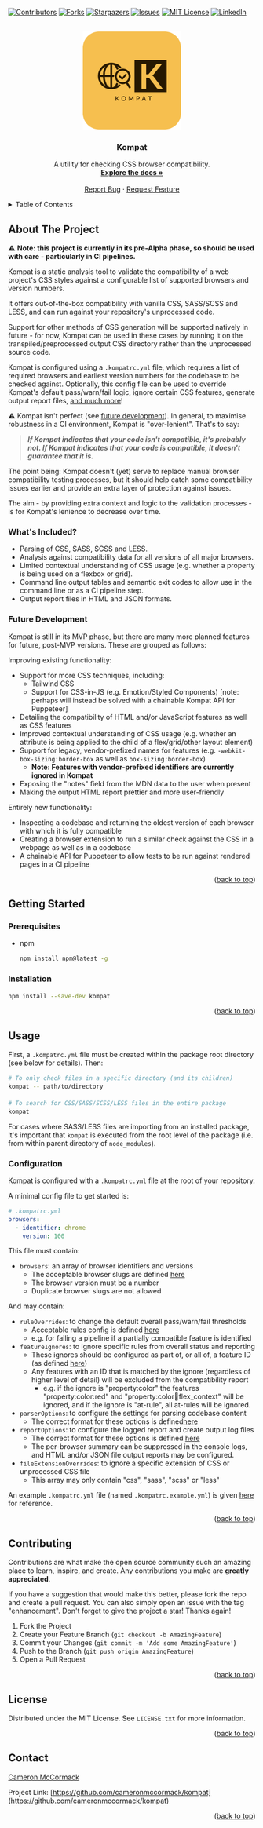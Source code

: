 <a name="readme-top"></a>

[![Contributors][contributors-shield]][contributors-url]
[![Forks][forks-shield]][forks-url]
[![Stargazers][stars-shield]][stars-url]
[![Issues][issues-shield]][issues-url]
[![MIT License][license-shield]][license-url]
[![LinkedIn][linkedin-shield]][linkedin-url]

<!-- PROJECT LOGO -->
<br />
<div align="center">
  <a href="https://github.com/cameronmccormack/kompat">
    <img src="images/logo.png" alt="Logo" width="200" height="200">
  </a>

<h3 align="center">Kompat</h3>

  <p align="center">
    A utility for checking CSS browser compatibility.
    <br />
    <a href="https://github.com/cameronmccormack/kompat"><strong>Explore the docs »</strong></a>
    <br />
    <br />
    <a href="https://github.com/cameronmccormack/kompat/issues">Report Bug</a>
    ·
    <a href="https://github.com/cameronmccormack/kompat/issues">Request Feature</a>
  </p>
</div>

<!-- TABLE OF CONTENTS -->
<details>
  <summary>Table of Contents</summary>
  <ol>
    <li>
      <a href="#about-the-project">About The Project</a>
      <ul>
        <li><a href="#whats-included">What's Included?</a></li>
        <li><a href="#future-development">Future Development</a></li>
      </ul>
    </li>
    <li>
      <a href="#getting-started">Getting Started</a>
      <ul>
        <li><a href="#prerequisites">Prerequisites</a></li>
        <li><a href="#installation">Installation</a></li>
      </ul>
    </li>
    <li><a href="#usage">Usage</a></li>
    <li><a href="#contributing">Contributing</a></li>
    <li><a href="#license">License</a></li>
    <li><a href="#contact">Contact</a></li>
    <li><a href="#acknowledgments">Acknowledgments</a></li>
  </ol>
</details>

## About The Project

:warning: **Note: this project is currently in its pre-Alpha phase, so should be used with care - particularly in CI pipelines.**

Kompat is a static analysis tool to validate the compatibility of a web project's CSS styles against a configurable list of supported browsers and version numbers.

It offers out-of-the-box compatibility with vanilla CSS, SASS/SCSS and LESS, and can run against your repository's unprocessed code.

Support for other methods of CSS generation will be supported natively in future - for now, Kompat can be used in these cases by running it on the transpiled/preprocessed output CSS directory rather than the unprocessed source code.

Kompat is configured using a `.kompatrc.yml` file, which requires a list of required browsers and earliest version numbers for the codebase to be checked against. Optionally, this config file can be used to override Kompat's default pass/warn/fail logic, ignore certain CSS features, generate output report files, [and much more](#configuration)!

:warning: Kompat isn't perfect (see [future development](#future-development)). In general, to maximise robustness in a CI environment, Kompat is "over-lenient". That's to say:

> **_If Kompat indicates that your code isn't compatible, it's probably not. If Kompat indicates that your code is compatible, it doesn't guarantee that it is._**

The point being: Kompat doesn't (yet) serve to replace manual browser compatibility testing processes, but it should help catch some compatibility issues earlier and provide an extra layer of protection against issues.

The aim - by providing extra context and logic to the validation processes - is for Kompat's lenience to decrease over time.

### What's Included?

- Parsing of CSS, SASS, SCSS and LESS.
- Analysis against compatibility data for all versions of all major browsers.
- Limited contextual understanding of CSS usage (e.g. whether a property is being used on a flexbox or grid).
- Command line output tables and semantic exit codes to allow use in the command line or as a CI pipeline step.
- Output report files in HTML and JSON formats.

### Future Development

Kompat is still in its MVP phase, but there are many more planned features for future, post-MVP versions. These are grouped as follows:

Improving existing functionality:
- Support for more CSS techniques, including:
  - Tailwind CSS
  - Support for CSS-in-JS (e.g. Emotion/Styled Components) [note: perhaps will instead be solved with a chainable Kompat API for Puppeteer]
- Detailing the compatibility of HTML and/or JavaScript features as well as CSS features
- Improved contextual understanding of CSS usage (e.g. whether an attribute is being applied to the child of a flex/grid/other layout element)
- Support for legacy, vendor-prefixed names for features (e.g. `-webkit-box-sizing:border-box` as well as `box-sizing:border-box`)
  - **Note: Features with vendor-prefixed identifiers are currently ignored in Kompat**
- Exposing the "notes" field from the MDN data to the user when present
- Making the output HTML report prettier and more user-friendly

Entirely new functionality:
- Inspecting a codebase and returning the oldest version of each browser with which it is fully compatible
- Creating a browser extension to run a similar check against the CSS in a webpage as well as in a codebase
- A chainable API for Puppeteer to allow tests to be run against rendered pages in a CI pipeline

<p align="right">(<a href="#readme-top">back to top</a>)</p>

## Getting Started

### Prerequisites

* npm
  ```sh
  npm install npm@latest -g
  ```

### Installation

```bash
npm install --save-dev kompat
```

<p align="right">(<a href="#readme-top">back to top</a>)</p>

## Usage

First, a `.kompatrc.yml` file must be created within the package root directory (see below for details). Then:

```bash
# To only check files in a specific directory (and its children)
kompat -- path/to/directory

# To search for CSS/SASS/SCSS/LESS files in the entire package
kompat
```

For cases where SASS/LESS files are importing from an installed package, it's important that `kompat` is executed from the root level of the package (i.e. from within parent directory of `node_modules`).

### Configuration

Kompat is configured with a `.kompatrc.yml` file at the root of your repository.

A minimal config file to get started is:


```yaml
# .kompatrc.yml
browsers:
  - identifier: chrome
    version: 100
```

This file must contain:

- `browsers`: an array of browser identifiers and versions
  - The acceptable browser slugs are defined [here](src/run-commands/schema-validation/browsers.ts#L6)
  - The browser version must be a number
  - Duplicate browser slugs are not allowed

And may contain:

- `ruleOverrides`: to change the default overall pass/warn/fail thresholds
  - Acceptable rules config is defined [here](src/run-commands/schema-validation/rule-overrides.ts#L6)
  - e.g. for failing a pipeline if a partially compatible feature is identified
- `featureIgnores`: to ignore specific rules from overall status and reporting
  - These ignores should be configured as part of, or all of, a feature ID (as defined [here](src/run-commands/schema-validation/feature-ignores.ts#L20))
  - Any features with an ID that is matched by the ignore (regardless of higher level of detail) will be excluded from the compatibility report
    - e.g. if the ignore is "property:color" the features "property:color:red" and "property:color:orange:flex_context" will be ignored, and if the ignore is "at-rule", all at-rules will be ignored.
- `parserOptions`: to configure the settings for parsing codebase content
  - The correct format for these options is defined[here](src/run-commands/schema-validation/parser-options.ts#L7)
- `reportOptions`: to configure the logged report and create output log files
  - The correct format for these options is defined [here](src/run-commands/schema-validation/report-options.ts#L6)
  - The per-browser summary can be suppressed in the console logs, and HTML and/or JSON file output reports may be configured.
- `fileExtensionOverrides`: to ignore a specific extension of CSS or unprocessed CSS file
  - This array may only contain "css", "sass", "scss" or "less"

An example `.kompatrc.yml` file (named `.kompatrc.example.yml`) is given [here](.kompatrc.example.yml) for reference.

<p align="right">(<a href="#readme-top">back to top</a>)</p>

## Contributing

Contributions are what make the open source community such an amazing place to learn, inspire, and create. Any contributions you make are **greatly appreciated**.

If you have a suggestion that would make this better, please fork the repo and create a pull request. You can also simply open an issue with the tag "enhancement".
Don't forget to give the project a star! Thanks again!

1. Fork the Project
2. Create your Feature Branch (`git checkout -b AmazingFeature`)
3. Commit your Changes (`git commit -m 'Add some AmazingFeature'`)
4. Push to the Branch (`git push origin AmazingFeature`)
5. Open a Pull Request

<p align="right">(<a href="#readme-top">back to top</a>)</p>

## License

Distributed under the MIT License. See `LICENSE.txt` for more information.

<p align="right">(<a href="#readme-top">back to top</a>)</p>

## Contact

[Cameron McCormack](https://github.com/cameronmccormack)

Project Link: [https://github.com/cameronmccormack/kompat](https://github.com/cameronmccormack/kompat)

<p align="right">(<a href="#readme-top">back to top</a>)</p>

[contributors-shield]: https://img.shields.io/github/contributors/cameronmccormack/kompat.svg?style=for-the-badge
[contributors-url]: https://github.com/cameronmccormack/kompat/graphs/contributors
[forks-shield]: https://img.shields.io/github/forks/cameronmccormack/kompat.svg?style=for-the-badge
[forks-url]: https://github.com/cameronmccormack/kompat/network/members
[stars-shield]: https://img.shields.io/github/stars/cameronmccormack/kompat.svg?style=for-the-badge
[stars-url]: https://github.com/cameronmccormack/kompat/stargazers
[issues-shield]: https://img.shields.io/github/issues/cameronmccormack/kompat.svg?style=for-the-badge
[issues-url]: https://github.com/cameronmccormack/kompat/issues
[license-shield]: https://img.shields.io/github/license/cameronmccormack/kompat.svg?style=for-the-badge
[license-url]: https://github.com/cameronmccormack/kompat/blob/main/LICENSE.txt
[linkedin-shield]: https://img.shields.io/badge/-LinkedIn-black.svg?style=for-the-badge&logo=linkedin&colorB=555
[linkedin-url]: https://linkedin.com/in/cameron-mccormack
